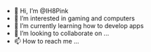- 👋 Hi, I’m @IH8Pink
- 👀 I’m interested in gaming and computers
- 🌱 I’m currently learning how to develop apps
- 💞️ I’m looking to collaborate on ...
- 📫 How to reach me ...

<!---
IH8Pink/IH8Pink is a ✨ special ✨ repository because its `README.md` (this file) appears on your GitHub profile.
You can click the Preview link to take a look at your changes.
--->
